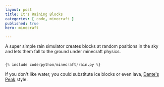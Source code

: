 ```yaml
---
layout: post
title: It's Raining Blocks
categories: [ code, minecraft ]
published: true
hero: minecraft 

---
```


A super simple rain simulator creates blocks at random positions in the sky and lets them fall to the ground under minecraft physics.

```python

{% include code/python/minecraft/rain.py %}

```

If you don't like water, you could substitute ice blocks or even lava, 
<a href="https://www.imdb.com/title/tt0118928/">Dante's Peak</a> style.
